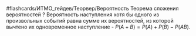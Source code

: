 #flashcards/ИТМО_гейдев/Теорвер/Вероятность
Теорема сложения вероятностей
?
Вероятность наступления хотя бы одного из произвольных событий равна сумме их вероятностей, из которой вычтено их одновременное наступление - $P(A+B) = P(A) + P(B) - P(AB)$.
